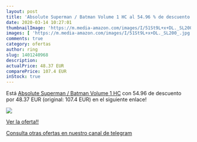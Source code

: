 ```yaml
---
layout: post
title: 'Absolute Superman / Batman Volume 1 HC al 54.96 % de descuento'
date: 2020-03-14 10:27:01
thumbnailImage: 'https://m.media-amazon.com/images/I/51St9L+x+DL._SL200_.jpg'
images: [ 'https://m.media-amazon.com/images/I/51St9L+x+DL._SL200_.jpg' ]
comments: true
category: ofertas
author: ring
slug: 1401240968
description:
actualPrice: 48.37 EUR
comparePrice: 107.4 EUR
inStock: true
---
```


Está [Absolute Superman / Batman Volume 1 HC](https://www.amazon.com/dp/1401240968/?tag=redken08-20) con 54.96 de descuento por 48.37 EUR (original: 107.4 EUR) en el siguiente enlace!

[![](https://m.media-amazon.com/images/I/51St9L+x+DL._SL200_.jpg)](https://www.amazon.com/dp/1401240968/?tag=redken08-20)

[Ver la oferta!!](https://www.amazon.com/dp/1401240968/?tag=redken08-20)

[Consulta otras ofertas en nuestro canal de telegram](https://t.me/s/ofertas25)
